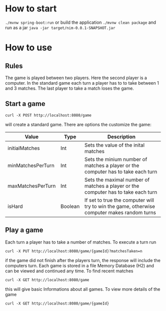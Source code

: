# How to start
`./mvnw spring-boot:run`
or build the application
`./mvnw clean package`
and run as a jar
`java -jar target/nim-0.0.1-SNAPSHOT.jar`

# How to use
## Rules
The game is played between two players. Here the second player is a computer. In the standard game each turn a player has to to take between 1 and 3 matches. 
The last player to take a match loses the game. 

## Start a game
```curl -X POST http://localhost:8080/game```

will create a standard game. There are options the customize the game:

| Value | Type | Description|
| --- | --- | --- |
| initialMatches | Int | Sets the value of the inital matches |
| minMatchesPerTurn | Int |  Sets the minium number of matches a player or the computer has to take each turn |
| maxMatchesPerTurn | Int | Sets the maximal number of matches a player or the computer has to take each turn
| isHard | Boolean | If set to true the computer will try to win the game, otherwise computer makes random turns

## Play a game
Each turn a player has to take a number of matches. To execute a turn run

``` curl -X PUT http://localhost:8080/game/{gameId}?matchesTaken=n ```

if the game did not finish after the players turn, the response will include the computers turn. 
Each game is stored in a file Memory Database (H2) and can be viewed and continued any time. 
To find recent matches

``` curl -X GET http://localhost:8080/game ```

this will give basic Informations about all games. 
To view more details of the game

``` curl -X GET http://localhost:8080/game/{gameId} ```
